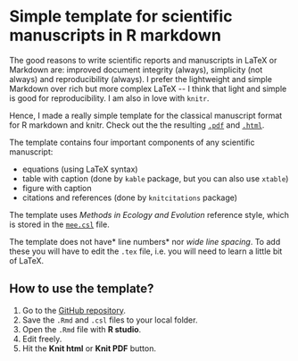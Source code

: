 # Simple template for scientific manuscripts in R markdown

The good reasons to write scientific reports and manuscripts in LaTeX or Markdown are: improved document integrity (always), simplicity (not always) and reproducibility (always). I prefer the lightweight and simple Markdown over rich but more complex LaTeX -- I think that light and simple is good for reproducibility. I am also in love with `knitr`.

Hence, I made a really simple template for the classical manuscript format for R markdown and knitr. Check out the the resulting [`.pdf`](https://github.com/petrkeil/Blog/raw/master/2015_03_12_R_ms_template/manuscript_template.pdf) and [`.html`](https://rawgit.com/petrkeil/Blog/master/2015_03_12_R_ms_template/manuscript_template.html).

The template contains four important components of any scientific manuscript:

* equations (using LaTeX syntax)
* table with caption (done by `kable` package, but you can also use `xtable`)
* figure with caption
* citations and references (done by `knitcitations` package)  
 
The template uses *Methods in Ecology and Evolution* reference style, which is stored in the [`mee.csl`](https://raw.githubusercontent.com/petrkeil/Blog/master/2015_03_12_R_ms_template/mee.csl) file.

The template does not have* line numbers* nor *wide line spacing*. To add these you will have to edit the `.tex` file, i.e. you will need to learn a little bit of LaTeX.

## How to use the template?

1. Go to the [GitHub repository](https://github.com/petrkeil/Blog/tree/master/2015_03_12_R_ms_template).
2. Save the `.Rmd` and `.csl` files to your local folder.
3. Open the `.Rmd` file with **R studio**.
4. Edit freely.
5. Hit the **Knit html** or **Knit PDF** button.



